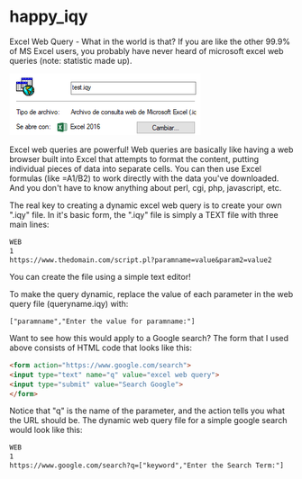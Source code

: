 # happy_iqy

Excel Web Query - What in the world is that? If you are like the other 99.9% of MS Excel users, you probably have never heard of microsoft excel web queries (note: statistic made up).

![](https://raw.githubusercontent.com/alexfrancow/happy_iqy/master/images/2018-09-21_122613.png)

Excel web queries are powerful! Web queries are basically like having a web browser built into Excel that attempts to format the content, putting individual pieces of data into separate cells. You can then use Excel formulas (like =A1/B2) to work directly with the data you've downloaded. And you don't have to know anything about perl, cgi, php, javascript, etc.

The real key to creating a dynamic excel web query is to create your own ".iqy" file. In it's basic form, the ".iqy" file is simply a TEXT file with three main lines:

```iqy
WEB
1
https://www.thedomain.com/script.pl?paramname=value&param2=value2
```

You can create the file using a simple text editor! 

To make the query dynamic, replace the value of each parameter in the web query file (queryname.iqy) with:

```iqy
["paramname","Enter the value for paramname:"]
```

Want to see how this would apply to a Google search? The form that I used above consists of HTML code that looks like this:

```html
<form action="https://www.google.com/search">
<input type="text" name="q" value="excel web query">
<input type="submit" value="Search Google">
</form>
```

Notice that "q" is the name of the parameter, and the action tells you what the URL should be. The dynamic web query file for a simple google search would look like this:

```iqy
WEB
1
https://www.google.com/search?q=["keyword","Enter the Search Term:"]
```
